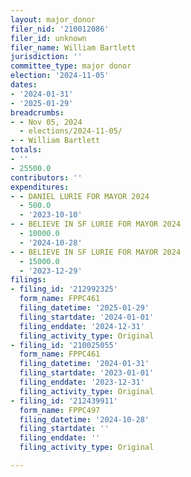 ```yaml
---
layout: major_donor
filer_nid: '210012086'
filer_id: unknown
filer_name: William Bartlett
jurisdiction: ''
committee_type: major donor
election: '2024-11-05'
dates:
- '2024-01-31'
- '2025-01-29'
breadcrumbs:
- - Nov 05, 2024
  - elections/2024-11-05/
- - William Bartlett
totals:
- ''
- 25500.0
contributors: ''
expenditures:
- - DANIEL LURIE FOR MAYOR 2024
  - 500.0
  - '2023-10-10'
- - BELIEVE IN SF LURIE FOR MAYOR 2024
  - 10000.0
  - '2024-10-28'
- - BELIEVE IN SF LURIE FOR MAYOR 2024
  - 15000.0
  - '2023-12-29'
filings:
- filing_id: '212992325'
  form_name: FPPC461
  filing_datetime: '2025-01-29'
  filing_startdate: '2024-01-01'
  filing_enddate: '2024-12-31'
  filing_activity_type: Original
- filing_id: '210025055'
  form_name: FPPC461
  filing_datetime: '2024-01-31'
  filing_startdate: '2023-01-01'
  filing_enddate: '2023-12-31'
  filing_activity_type: Original
- filing_id: '212439911'
  form_name: FPPC497
  filing_datetime: '2024-10-28'
  filing_startdate: ''
  filing_enddate: ''
  filing_activity_type: Original

---
```


